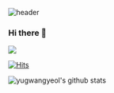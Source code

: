 ![header](https://capsule-render.vercel.app/api?type=waving&color=gradient&customColorList=2&height=350&section=header&text=Welcome&fontSize=90&desc=%20This%20is%20GwangYeol's%20Github&animation=fadeIn&descSize=20&FontSize=40&descAlign=70&descAlignY=60&fontAlignY=40)

### Hi there 👋

<a href="https://www.instagram.com/pang10_u/"  target="_blank"><img src="https://img.shields.io/badge/Instagram-dd2a7b?style=flat-square&logo=Instagram&logoColor=white"/></a>

[![Hits](https://hits.seeyoufarm.com/api/count/incr/badge.svg?url=https://github.com/yugwangyeol%2Fgjbae1212%2Fhit-counter)](https://hits.seeyoufarm.com)

![yugwangyeol's github stats](https://github-readme-stats.vercel.app/api?username=yugwangyeol&show_icons=true)

<!--
**yugwangyeol/yugwangyeol** is a ✨ _special_ ✨ repository because its `README.md` (this file) appears on your GitHub profile.

Here are some ideas to get you started:

- 🔭 I’m currently working on ...
- 🌱 I’m currently learning ...
- 👯 I’m looking to collaborate on ...
- 🤔 I’m looking for help with ...
- 💬 Ask me about ...
- 📫 How to reach me: ...
- 😄 Pronouns: ...
- ⚡ Fun fact: ...
-->
